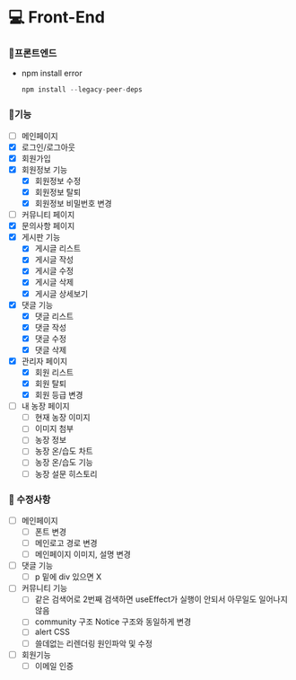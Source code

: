 # **‍💻** Front-End

### 📌프론트엔드

- npm install error
  ```jsx
  npm install --legacy-peer-deps
  ```

### 📌기능

- [ ] 메인페이지
- [x] 로그인/로그아웃
- [x] 회원가입
- [x] 회원정보 기능
  - [x] 회원정보 수정
  - [x] 회원정보 탈퇴
  - [x] 회원정보 비밀번호 변경
- [ ] 커뮤니티 페이지
- [x] 문의사항 페이지
- [x] 게시판 기능
  - [x] 게시글 리스트
  - [x] 게시글 작성
  - [x] 게시글 수정
  - [x] 게시글 삭제
  - [x] 게시글 상세보기
- [x] 댓글 기능
  - [x] 댓글 리스트
  - [x] 댓글 작성
  - [x] 댓글 수정
  - [x] 댓글 삭제
- [x] 관리자 페이지
  - [x] 회원 리스트
  - [x] 회원 탈퇴
  - [x] 회원 등급 변경
- [ ] 내 농장 페이지
  - [ ] 현재 농장 이미지
  - [ ] 이미지 첨부
  - [ ] 농장 정보
  - [ ] 농장 온/습도 차트
  - [ ] 농장 온/습도 기능
  - [ ] 농장 설문 히스토리

### 📌 수정사항

- [ ] 메인페이지
  - [ ] 폰트 변경
  - [ ] 메인로고 경로 변경
  - [ ] 메인페이지 이미지, 설명 변경
- [ ] 댓글 기능
  - [ ] p 밑에 div 있으면 X
- [ ] 커뮤니티 기능
  - [ ] 같은 검색어로 2번째 검색하면 useEffect가 실행이 안되서 아무일도 일어나지 않음
  - [ ] community 구조 Notice 구조와 동일하게 변경
  - [ ] alert CSS
  - [ ] 쓸데없는 리렌더링 원인파악 및 수정
- [ ] 회원기능
  - [ ] 이메일 인증
